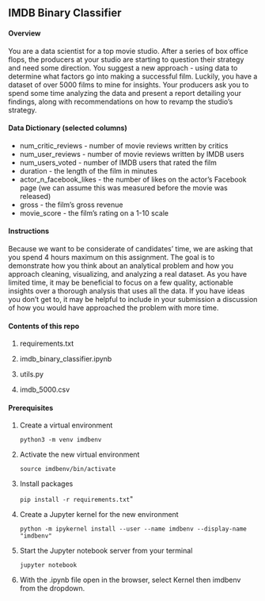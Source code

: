 ## IMDB Binary Classifier 

#### Overview
You are a data scientist for a top movie studio. After a series of box office flops, the producers at your studio are starting to question their strategy and need some direction. You suggest a new approach - using data to determine what factors go into making a successful film. Luckily, you have a dataset of over 5000 films to mine for insights. Your producers ask you to spend some time analyzing the data and present a report detailing your findings, along with recommendations on how to revamp the studio’s strategy.

#### Data Dictionary (selected columns)

* num_critic_reviews - number of movie reviews written by critics
* num_user_reviews - number of movie reviews written by IMDB users
* num_users_voted - number of IMDB users that rated the film
* duration - the length of the film in minutes
* actor_n_facebook_likes - the number of likes on the actor’s Facebook page (we can assume this was measured before the movie was released)
* gross - the film’s gross revenue
* movie_score - the film’s rating on a 1-10 scale


#### Instructions
Because we want to be considerate of candidates’ time, we are asking that you spend 4 hours maximum on this assignment. The goal is to demonstrate how you think about an analytical problem and how you approach cleaning, visualizing, and analyzing a real dataset. As you have limited time, it may be beneficial to focus on a few quality, actionable insights over a thorough analysis that uses all the data. If you have ideas you don’t get to, it may be helpful to include in your submission a discussion of how you would have approached the problem with more time.

#### Contents of this repo
1. requirements.txt 
    
2. imdb_binary_classifier.ipynb
    
3. utils.py

4. imdb_5000.csv 

    
#### Prerequisites 

1. Create a virtual environment

    `python3 -m venv imdbenv`

2. Activate the new virtual environment

    `source imdbenv/bin/activate`
    
3. Install packages 

    `pip install -r requirements.txt`"

3. Create a Jupyter kernel for the new environment

    `python -m ipykernel install --user --name imdbenv --display-name "imdbenv"`

4. Start the Jupyter notebook server from your terminal 

    `jupyter notebook`

5. With the .ipynb file open in the browser, select Kernel then imdbenv from the dropdown.
